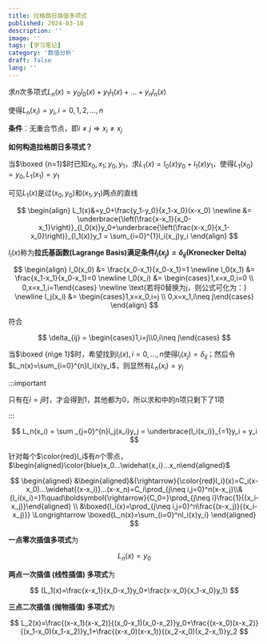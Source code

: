 ```yaml
---
title: 拉格朗日插值多项式
published: 2024-03-18
description: ''
image: ''
tags: [学习笔记]
category: '数值分析'
draft: false 
lang: ''
---
```

求$n$次多项式$L_n(x)=y_0l_0(x)+y_1l_1(x)+\dots+y_nl_n(x)$

使得$L_n(x_i)=y_i,i=0,1,2,\dots,n$

**条件**：无重合节点，即$i\neq j \Longrightarrow x_i \neq x_j$

**如何构造拉格朗日多项式？**

当$\boxed {n=1}$时已知$x_0,x_1;y_0,y_1$，求$L_1(x)=l_0(x)y_0+l_1(x)y_1$，使得$L_1(x_0)=y_0,L_1(x_1)=y_1$

可见$L_1(x)$是过$(x_0,y_0)$和$(x_1,y_1)$两点的直线

$$
\begin{align}
L_1(x)&=y_0+\frac{y_1-y_0}{x_1-x_0}(x-x_0) \newline &= \underbrace{\left(\frac{x-x_1}{x_0-x_1}\right)}_{l_0(x)}y_0+\underbrace{\left(\frac{x-x_0}{x_1-x_0}\right)}_{l_1(x)}y_1 = \sum_{i=0}^{1}l_i(x_j)y_i
\end{align}
$$

$l_i(x)$称为**拉氏基函数(Lagrange Basis)**满足条件**$l_i(x_j)=\delta_{ij}$(Kronecker Delta)**

$$
\begin{align}
l_0(x_0) &= \frac{x_0-x_1}{x_0-x_1}=1 \newline
l_0(x_1) &= \frac{x_1-x_1}{x_0-x_1}=0 \newline
l_0(x_i) &= \begin{cases}1,x=x_0,i=0 \\ 0,x=x_1,i=1\end{cases} \newline \text{若将0替换为j，则公式可化为：} \newline
l_j(x_i) &= \begin{cases}1,x=x_0,i=j \\ 0,x=x_1,i\neq j\end{cases}
\end{align}
$$

符合

$$
\delta_{ij} = \begin{cases}1,i=j\\0,i\neq j\end{cases}
$$

当$\boxed {n\ge 1}$时，希望找到$l_i(x),i=0,\dots,n$使得$l_i(x_j)=\delta_{ij}$；然后令$L_n(x)=\sum_{i=0}^{n}l_i(x)y_i$，则显然有$L_n(x_i)=y_i$

:::important

只有在$i=j$时，才会得到$1$，其他都为$0$，所以求和中的$n$项只剩下了$1$项

:::

$$
L_n(x_i) = \sum _{j=0}^{n}l_j(x_i)y_j = \underbrace{l_i(x_i)}_{=1}y_i = y_i
$$

针对每个$\color{red}l_i$有$n$个零点，$\begin{aligned}\color{blue}x_0...\widehat{x_i}...x_n\end{aligned}$

$$
\begin{aligned}
&\begin{aligned}&{\rightarrow}{\color{red}l_i}(x)=C_i(x-x_0)...\widehat{(x-x_i)}...(x-x_n)=C_i\prod_{j\neq i,j=0}^n(x-x_j)\\&{l_i(x_i)=}1\quad\boldsymbol{\rightarrow}{C_0=}\prod_{j\neq i}\frac{1}{(x_i-x_j)}\end{aligned} \\
&\boxed{l_i(x)=\prod_{j\neq i,j=0}^n\frac{(x-x_j)}{(x_i-x_j)}} \Longrightarrow \boxed{L_n(x)=\sum_{i=0}^nl_i(x)y_i}
\end{aligned}
$$

**一点零次插值多项式**为

$$
L_n(x)=y_0
$$

**两点一次插值 (线性插值) 多项式**为

$$
{L_1(x)=\frac{x-x_1}{x_0-x_1}y_0+\frac{x-x_0}{x_1-x_0}y_1}
$$

**三点二次插值 (抛物插值) 多项式**为

$$
L_2(x)=\frac{(x-x_1)(x-x_2)}{(x_0-x_1)(x_0-x_2)}y_0+\frac{(x-x_0)(x-x_2)}{(x_1-x_0)(x_1-x_2)}y_1+\frac{(x-x_0)(x-x_1)}{(x_2-x_0)(x_2-x_1)}y_2
$$
